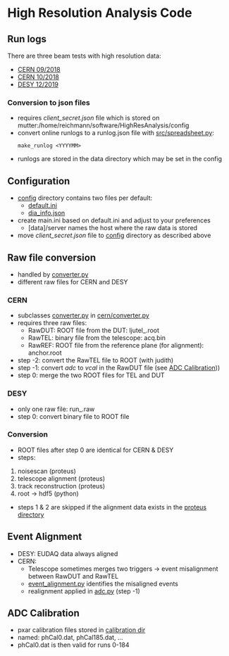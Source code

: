 # High Resolution Analysis Code

## Run logs
There are three beam tests with high resolution data:
 - [CERN 09/2018](https://docs.google.com/spreadsheets/d/1KoDi9OLU0SiqtLvTGgglQGHm51xn5J0ErAs89h6a-Rc/edit#gid=0)
 - [CERN 10/2018](https://docs.google.com/spreadsheets/d/1t-MXNW0eN9tkGZSakfPdmnd_wcq4cX14Nw0bQ2ma_OQ/edit#gid=0)
 - [DESY 12/2019](https://docs.google.com/spreadsheets/d/1vtwJnPLbk0M1UztpSX9SZNsPYAyMCO0TnYQzD6jQWoo/edit#gid=0)

### Conversion to json files
 - requires _client_secret.json_ file which is stored on mutter:/home/reichmann/software/HighResAnalysis/config 
 - convert online runlogs to a runlog.json file with [src/spreadsheet.py](spreadsheet.py):
    ```shell
    make_runlog <YYYYMM>
    ```
 - runlogs are stored in the data directory which may be set in the config

## Configuration
 - [config](../config) directory contains two files per default:
   - [default.ini](../config/default.ini)
   - [dia_info.json](../config/dia_info.json)
 - create main.ini based on default.ini and adjust to your preferences
   - [data]/server names the host where the raw data is stored
 - move _client_secret.json_ file to [config](../config) directory as described above

## Raw file conversion
 - handled by [converter.py](converter.py)
 - different raw files for CERN and DESY
### CERN
 - subclasses [converter.py](converter.py) in [cern/converter.py](../cern/converter.py)
 - requires three raw files:
   - RawDUT: ROOT file from the DUT: ljutel_<cms-run>.root
   - RawTEL: binary file from the telescope: acq<tel-run>.bin
   - RawREF: ROOT file from the reference plane (for alignment): anchor<tel-run>.root
 - step -2: convert the RawTEL file to ROOT (with judith)
 - step -1: convert _adc_ to _vcal_ in the RawDUT file (see [ADC Calibration](#adc-calibration)))
 - step  0: merge the two ROOT files for TEL and DUT
### DESY
 - only one raw file: run<nr>_<date>.raw
 - step 0: convert binary file to ROOT file
### Conversion
 - ROOT files after step 0 are identical for CERN & DESY
 - steps:
 1. noisescan             (proteus)
 2. telescope alignment   (proteus)
 3. track reconstruction  (proteus)
 4. root -> hdf5          (python)
 - steps 1 & 2 are skipped if the alignment data exists in the [proteus directory](../proteus)

## Event Alignment
 - DESY: EUDAQ data always aligned
 - CERN: 
   - Telescope sometimes merges two triggers -> event misalignment between RawDUT and RawTEL
   - [event_alignment.py](../cern/event_alignment.py) identifies the misaligned events
   - realignment applied in [adc.py](../cern/adc.py) (step -1)

## ADC Calibration
 - pxar calibration files stored in [calibration dir](../calibration)
 - named: phCal0.dat, phCal185.dat, ...
 - phCal0.dat is then valid for runs 0-184 